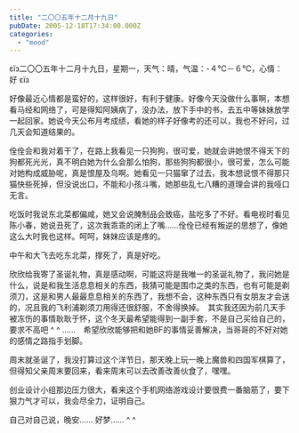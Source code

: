 ```yaml
---
title: "二〇〇五年十二月十九日"
pubDate: 2005-12-18T17:34:00.000Z
categories: 
  - "mood"
---
```


εїз二〇〇五年十二月十九日，星期一，天气：晴，气温：-４℃－６℃，心情：好 εїз

  

好像最近心情都是蛮好的，这样很好，有利于健康。好像今天没做什么事啊，本想看马经和网络了，可是得知阿姨病了，没办法，放下手中的书，去五中等妹妹放学一起回家。她说今天公布月考成绩，看她的样子好像考的还可以，我也不好问，过几天会知道结果的。

佺佺会和我对着干了，在路上我看见一只狗狗，很可爱，她就会讲她恨不得天下的狗都死光光，真不明白她为什么会那么怕狗，那些狗狗都很小，很可爱，怎么可能对她构成威胁呢，真是恨屋及乌啊。她看见一只猫窜了过去，我本想说恨不得那只猫快些死掉，但没说出口，不能和小孩斗嘴，她那些乱七八糟的道理会讲的我哑口无言。

吃饭时我说东北菜都偏咸，她又会说腌制品会致癌，盐吃多了不好。看电视时看见陈小春，她说丑死了，这次我乖乖的闭上了嘴……佺佺已经有叛逆的思想了，像她这么大时我也这样。呵呵，妹妹应该是疼的。

中午和大飞去吃东北菜，撑死了，真是好吃。

欣欣给我寄了圣诞礼物，真是感动啊，可能这将是我唯一的圣诞礼物了，我问她是什么，说是和我生活息息相关的东西，我猜可能是围巾之类的东西，也有可能是剃须刀，这是和男人最最息息相关的东西了，我想不会，这种东西只有女朋友才会送的，况且我的飞利浦剃须刀用得还很舒服，不舍得换掉。　其实我还因为前几天手被冻伤的事情耿耿于怀，这个冬天最希望能得到一副手套，不是自己买给自己的，要求不高吧 ^ ^ ……　希望欣欣能够把和她BF的事情妥善解决，当哥哥的不好对她的感情之路指手划脚。

周末就圣诞了，我没打算过这个洋节日，那天晚上玩一晚上魔兽和四国军棋算了，但得知父亲周末要回来，看来周末可以去改善改善伙食了，嘿嘿。

创业设计小组那边压力很大，看来这个手机网络游戏设计要很费一番脑筋了，要下狠力气才可以，我会尽全力，证明自己。

自己对自己说，晚安…… 好梦…… ^ ^
